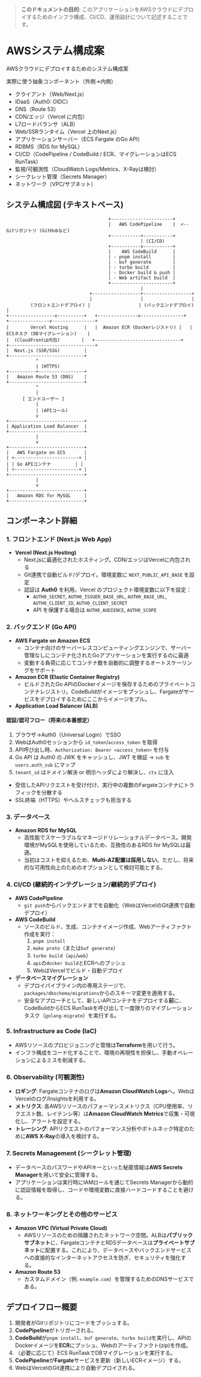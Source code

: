 > **このドキュメントの目的**: このアプリケーションをAWSクラウドにデプロイするためのインフラ構成、CI/CD、運用設計について記述することです。

# AWSシステム構成案

AWSクラウドにデプロイするためのシステム構成案

実際に使う抽象コンポーネント（外側→内側）
- クライアント（Web/Next.js）
- IDaaS（Auth0: OIDC）
- DNS（Route 53）
- CDN/エッジ（Vercel に内包）
- L7ロードバランサ（ALB）
- Web/SSRランタイム（Vercel 上のNext.js）
- アプリケーションサーバー（ECS Fargate のGo API）
- RDBMS（RDS for MySQL）
- CI/CD（CodePipeline / CodeBuild / ECR、マイグレーションはECS RunTask）
- 監視/可観測性（CloudWatch Logs/Metrics、X-Rayは検討）
- シークレット管理（Secrets Manager）
- ネットワーク（VPC/サブネット）

## システム構成図 (テキストベース)

```
                                      +-----------------------+
                                      |   AWS CodePipeline    |  <-- Gitリポジトリ (GitHubなど)
                                      +-----------+-----------+
                                                  | (CI/CD)
                                      +-----------v-----------+
                                      |    AWS CodeBuild      |
                                      | - pnpm install        |
                                      | - buf generate        |
                                      | - turbo build         |
                                      | - Docker build & push |
                                      | - Web artifact build  |
                                      +-----------------------+
                                                  |
                               +------------------+------------------+
                               |                  |                  |
         (フロントエンドデプロイ) |                  | (バックエンドデプロイ) |
+-----------------v----------+   +---------------v----------------+   +---------------v----------------+
|        Vercel Hosting      |   |  Amazon ECR (Dockerレジストリ) |   |  ECSタスク (DBマイグレーション)    |
|  (CloudFrontは内包)        |   +--------------------------------+   +--------------------------------+
|  Next.js (SSR/SSG)         |
+----------------------------+
           ^
           | (HTTPS)
+----------+-----------------+
|   Amazon Route 53 (DNS)    |
+----------------------------+
           ^
           |
      [ エンドユーザー ]
           |
           | (APIコール)
           v
+----------------------------+
| Application Load Balancer  |
+----------------------------+
           |
           v
+----------------------------+
|   AWS Fargate on ECS       |
| +------------------------+ |
| | Go APIコンテナ         | |
| +------------------------+ |
+----------------------------+
           |
           v
+----------------------------+
|   Amazon RDS for MySQL     |
+----------------------------+

```

## コンポーネント詳細

### 1. フロントエンド (Next.js Web App)

* **Vercel (Next.js Hosting)**
  * Next.jsに最適化されたホスティング。CDN/エッジはVercelに内包される
  * Git連携で自動ビルド/デプロイ。環境変数に `NEXT_PUBLIC_API_BASE` を設定
  * 認証は **Auth0** を利用。Vercel のプロジェクト環境変数に以下を設定：
    - `AUTH0_SECRET`, `AUTH0_ISSUER_BASE_URL`, `AUTH0_BASE_URL`, `AUTH0_CLIENT_ID`, `AUTH0_CLIENT_SECRET`
    - API を保護する場合は `AUTH0_AUDIENCE`, `AUTH0_SCOPE`

### 2. バックエンド (Go API)

* **AWS Fargate on Amazon ECS**
  * コンテナ向けのサーバーレスコンピューティングエンジンで、サーバー管理なしにコンテナ化されたGoアプリケーションを実行するのに最適
  * 変動する負荷に応じてコンテナ数を自動的に調整するオートスケーリングをサポート
* **Amazon ECR (Elastic Container Registry)**
  * ビルドされたGo APIのDockerイメージを保存するためのプライベートコンテナレジストリ。CodeBuildがイメージをプッシュし、Fargateがサービスをデプロイするためにここからイメージをプル。
* **Application Load Balancer (ALB)**
#### 認証/認可フロー（将来の本番想定）

1. ブラウザ→Auth0（Universal Login）でSSO
2. WebはAuth0セッションから `id_token`/`access_token` を取得
3. API呼び出し時、`Authorization: Bearer <access_token>` を付与
4. Go API は Auth0 の JWK をキャッシュし、JWT を検証 → `sub` を `users.auth_sub` にマップ
5. `tenant_id` はドメイン解決 or 明示ヘッダにより解決し、`ctx` に注入

  * 受信したAPIリクエストを受け付け、実行中の複数のFargateコンテナにトラフィックを分散する
  * SSL終端（HTTPS）やヘルスチェックも担当する

### 3. データベース

* **Amazon RDS for MySQL**
  * 高性能でスケーラブルなマネージドリレーショナルデータベース。開発環境がMySQLを使用しているため、互換性のあるRDS for MySQLは最適。
  * 当初はコストを抑えるため、**Multi-AZ配置は採用しない**。ただし、将来的な可用性向上のためのオプションとして検討可能とする。

### 4. CI/CD (継続的インテグレーション/継続的デプロイ)

* **AWS CodePipeline**
  * `git push`からバックエンドまでを自動化（WebはVercelのGit連携で自動デプロイ）
* **AWS CodeBuild**
  * ソースのビルド、生成、コンテナイメージ作成、Webアーティファクト作成を実行：
    1. `pnpm install`
    2. `make proto`（または`buf generate`）
    3. `turbo build`（`api`/`web`）
    4. `api`の`docker build`とECRへのプッシュ
    5. WebはVercelでビルド・自動デプロイ
* **データベースマイグレーション**
  * デプロイパイプライン内の専用ステージで、`packages/dbschema/migrations`からのスキーマ変更を適用する。
  * 安全なアプローチとして、新しいAPIコンテナをデプロイする**前**に、CodeBuildからECS RunTaskを呼び出して一度限りのマイグレーションタスク（`golang-migrate`）を実行する。

### 5. Infrastructure as Code (IaC)

* AWSリソースのプロビジョニングと管理は**Terraform**を用いて行う。
* インフラ構成をコード化することで、環境の再現性を担保し、手動オペレーションによるミスを削減する。

### 6. Observability (可観測性)

* **ロギング**: Fargateコンテナのログは**Amazon CloudWatch Logs**へ。WebはVercelのログ/Insightsを利用する。
* **メトリクス**: 各AWSリソースのパフォーマンスメトリクス（CPU使用率、リクエスト数、レイテンシ等）は**Amazon CloudWatch Metrics**で収集・可視化し、アラートを設定する。
* **トレーシング**: APIリクエストのパフォーマンス分析やボトルネック特定のために**AWS X-Ray**の導入を検討する。

### 7. Secrets Management (シークレット管理)

* データベースのパスワードやAPIキーといった秘匿情報は**AWS Secrets Manager**を用いて安全に管理する。
* アプリケーションは実行時にIAMロールを通じてSecrets Managerから動的に認証情報を取得し、コードや環境変数に直接ハードコードすることを避ける。

### 8. ネットワーキングとその他のサービス

* **Amazon VPC (Virtual Private Cloud)**
  * AWSリソースのための隔離されたネットワーク空間。ALBは**パブリックサブネット**に、FargateコンテナとRDSデータベースは**プライベートサブネット**に配置する。これにより、データベースやバックエンドサービスへの直接的なインターネットアクセスを防ぎ、セキュリティを強化する。
* **Amazon Route 53**
  * カスタムドメイン（例: `example.com`）を管理するためのDNSサービスである。

## デプロイフロー概要

1. 開発者がGitリポジトリにコードをプッシュする。
2. **CodePipeline**がトリガーされる。
3. **CodeBuild**が`pnpm install`、`buf generate`、`turbo build`を実行し、APIのDockerイメージを**ECR**にプッシュ、Webのアーティファクト(zip)を作成。
4. （必要に応じて）ECS RunTaskでDBマイグレーションを実行する。
5. **CodePipeline**が**Fargate**サービスを更新（新しいECRイメージ）する。
6. WebはVercelのGit連携により自動デプロイされる。